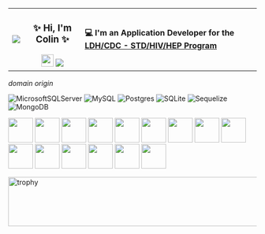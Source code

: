 <table border-radius="5px">
  <tr>
    <td>
      <a href="https://res.cloudinary.com/dbdyc4klu/image/upload/v1686349281/aws-certified-cloud-practitioner-72x72_al2yff.png"><img src="https://res.cloudinary.com/dbdyc4klu/image/upload/v1686349281/aws-certified-cloud-practitioner-72x72_al2yff.png"></a>
    </td>
    <td align="center">
      <b>
        <h3>
        ✨ Hi, I'm Colin ✨
        </h3>
        <img src="https://raw.githubusercontent.com/MartinHeinz/MartinHeinz/master/wave.gif" width="25px" height="25px" />
      </b>
      <a href="https://github.com/colinwilliams91" target="_blank"><img src="https://img.shields.io/github/stars/colinwilliams91?affiliations=OWNER%2CCOLLABORATOR&style=social"></a>
    </td>
    <td>
      <b>
        💻 I'm an Application Developer for the <a href="https://louisianahealthhub.org/" target="_blank">LDH/CDC - STD/HIV/HEP Program</a>
      </b>
    </td>
  </tr>
</table>

<i> domain origin </i>

![MicrosoftSQLServer](https://img.shields.io/badge/Microsoft%20SQL%20Server-CC2927?style=for-the-badge&logo=microsoft%20sql%20server&logoColor=white)
![MySQL](https://img.shields.io/badge/mysql-%2300f.svg?style=for-the-badge&logo=mysql&logoColor=white)
![Postgres](https://img.shields.io/badge/postgres-%23316192.svg?style=for-the-badge&logo=postgresql&logoColor=white)
![SQLite](https://img.shields.io/badge/sqlite-%2307405e.svg?style=for-the-badge&logo=sqlite&logoColor=white)
![Sequelize](https://img.shields.io/badge/Sequelize-52B0E7?style=for-the-badge&logo=Sequelize&logoColor=white)
![MongoDB](https://img.shields.io/badge/MongoDB-%234ea94b.svg?style=for-the-badge&logo=mongodb&logoColor=white)


<p>
  <img width=50 height=50 src="https://cdn.jsdelivr.net/gh/devicons/devicon/icons/csharp/csharp-original.svg" />

  <img width=50 height=50 src="https://cdn.jsdelivr.net/gh/devicons/devicon/icons/dotnetcore/dotnetcore-original.svg" />

  <img width=50 height=50 src="https://cdn.jsdelivr.net/gh/devicons/devicon/icons/typescript/typescript-original.svg" />
  
  <img width=50 height=50 src="https://cdn.jsdelivr.net/gh/devicons/devicon/icons/angularjs/angularjs-original.svg" />
  <img width=50 height=50 src="https://cdn.jsdelivr.net/gh/devicons/devicon/icons/react/react-original.svg" />
  
  <img width=50 height=50 src="https://cdn.jsdelivr.net/gh/devicons/devicon/icons/nodejs/nodejs-original.svg" />
  <img width=50 height=50 src="https://cdn.jsdelivr.net/gh/devicons/devicon@latest/icons/nestjs/nestjs-original.svg" />
  
  <img width=50 height=50 src="https://cdn.jsdelivr.net/gh/devicons/devicon/icons/postgresql/postgresql-original.svg" />
  <img width=50 height=50 src="https://cdn.jsdelivr.net/gh/devicons/devicon/icons/mysql/mysql-original.svg" />
  
  <!--<img width=50 height=50 src="https://cdn.jsdelivr.net/gh/devicons/devicon/icons/sequelize/sequelize-original.svg" />
  <img width=50 height=50 src="https://cdn.jsdelivr.net/gh/devicons/devicon/icons/mongodb/mongodb-original.svg" />-->

  <img width=50 height=50 src="https://cdn.jsdelivr.net/gh/devicons/devicon@latest/icons/amazonwebservices/amazonwebservices-plain-wordmark.svg" />
  <img width=50 height=50 src="https://cdn.jsdelivr.net/gh/devicons/devicon/icons/docker/docker-original.svg" />
  <img width=50 height=50 src="https://cdn.jsdelivr.net/gh/devicons/devicon/icons/kubernetes/kubernetes-plain.svg" />
  
  <img width=50 height=50 src="https://cdn.jsdelivr.net/gh/devicons/devicon@latest/icons/tailwindcss/tailwindcss-original.svg" />
  <img width=50 height=50 src="https://cdn.jsdelivr.net/gh/devicons/devicon/icons/materialui/materialui-original.svg" />
  <img width=50 height=50 src="https://cdn.jsdelivr.net/gh/devicons/devicon/icons/bootstrap/bootstrap-original.svg" />
</p>

<img width=1500 height=100 src="https://github-profile-trophy.vercel.app/?username=colinwilliams91&margin-w=20&theme=dracula&title=MultiLanguage,Reviews,Commits,PullRequest,Repositories,Issues" alt="trophy" />


<!--  ![](https://github-profile-trophy.vercel.app/?username=colinwilliams91&margin-w=15&theme=dracula&title=MultiLanguage,Reviews,Commits,PullRequest,Repositories,Issues) -->

<!--
| ![](https://github-profile-trophy.vercel.app/?username=colinwilliams91&margin-w=15&theme=dracula&title=MultiLanguage,Reviews,Commits,PullRequest,Repositories,Issues) |
| :--: |
-->



<!--   <img width=50 height=50 src="https://cdn.jsdelivr.net/gh/devicons/devicon/icons/bootstrap/bootstrap-original.svg" />
  <img width=50 height=50 src="https://cdn.jsdelivr.net/gh/devicons/devicon/icons/sass/sass-original.svg" /> -->

<!--
**colinwilliams91/colinwilliams91** is a ✨ _special_ ✨ repository because its `README.md` (this file) appears on your GitHub profile.

Here are some ideas to get you started:

- 🔭 I’m currently working on ...
- 🌱 I’m currently learning ...
- 👯 I’m looking to collaborate on ...
- 🤔 I’m looking for help with ...
- 💬 Ask me about ...
- 📫 How to reach me: ...
- 😄 Pronouns: ...
- ⚡ Fun fact: ...
-->

